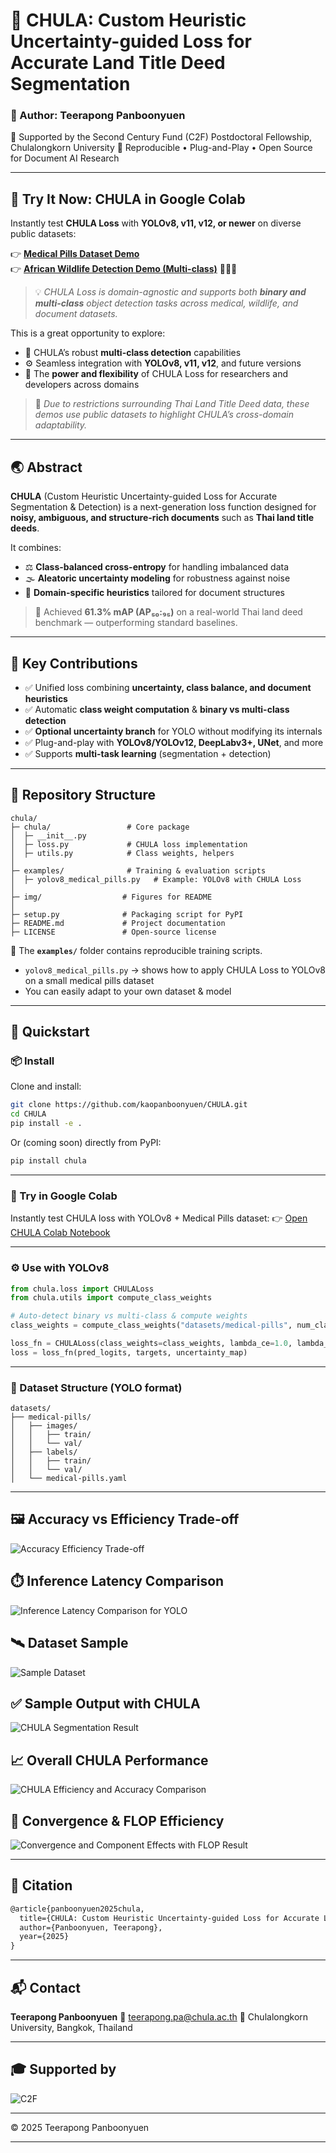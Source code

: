 # 🌸 CHULA: Custom Heuristic Uncertainty-guided Loss for Accurate Land Title Deed Segmentation

### 🧠 Author: Teerapong Panboonyuen

🚩 Supported by the Second Century Fund (C2F) Postdoctoral Fellowship, Chulalongkorn University
🧪 Reproducible • Plug-and-Play • Open Source for Document AI Research

---

## 🚀 Try It Now: CHULA in Google Colab

Instantly test **CHULA Loss** with **YOLOv8, v11, v12, or newer** on diverse public datasets:

👉 **[Medical Pills Dataset Demo](https://colab.research.google.com/github/kaopanboonyuen/CHULA/blob/main/notebook/CHULA_LOSS_withMedicalPillsDetection.ipynb)**  
👉 **[African Wildlife Detection Demo (Multi-class)](https://colab.research.google.com/github/kaopanboonyuen/CHULA/blob/main/notebook/CHULA_LOSS_withAfricanWildlifeDetection.ipynb)** 🐘🦓🦒

> 💡 _CHULA Loss is domain-agnostic and supports both **binary and multi-class** object detection tasks across medical, wildlife, and document datasets._

This is a great opportunity to explore:

- 🎯 CHULA’s robust **multi-class detection** capabilities  
- ⚙️ Seamless integration with **YOLOv8, v11, v12**, and future versions  
- 🚀 The **power and flexibility** of CHULA Loss for researchers and developers across domains

> 📜 _Due to restrictions surrounding Thai Land Title Deed data, these demos use public datasets to highlight CHULA’s cross-domain adaptability._

---

## 🌏 Abstract

**CHULA** (Custom Heuristic Uncertainty-guided Loss for Accurate Segmentation & Detection) is a next-generation loss function designed for **noisy, ambiguous, and structure-rich documents** such as **Thai land title deeds**.

It combines:

* ⚖️ **Class-balanced cross-entropy** for handling imbalanced data
* 🌫️ **Aleatoric uncertainty modeling** for robustness against noise
* 📜 **Domain-specific heuristics** tailored for document structures

> 🚀 Achieved **61.3% mAP (AP₅₀:₉₅)** on a real-world Thai land deed benchmark — outperforming standard baselines.

---

## 🎯 Key Contributions

* ✅ Unified loss combining **uncertainty, class balance, and document heuristics**
* ✅ Automatic **class weight computation** & **binary vs multi-class detection**
* ✅ **Optional uncertainty branch** for YOLO without modifying its internals
* ✅ Plug-and-play with **YOLOv8/YOLOv12, DeepLabv3+, UNet**, and more
* ✅ Supports **multi-task learning** (segmentation + detection)

---

## 📂 Repository Structure

```
chula/
├─ chula/                 # Core package
│  ├─ __init__.py
│  ├─ loss.py             # CHULA loss implementation
│  ├─ utils.py            # Class weights, helpers
│
├─ examples/              # Training & evaluation scripts
│  ├─ yolov8_medical_pills.py   # Example: YOLOv8 with CHULA Loss
│
├─ img/                  # Figures for README
│
├─ setup.py              # Packaging script for PyPI
├─ README.md             # Project documentation
├─ LICENSE               # Open-source license
```

📌 The **`examples/`** folder contains reproducible training scripts.

* `yolov8_medical_pills.py` → shows how to apply CHULA Loss to YOLOv8 on a small medical pills dataset
* You can easily adapt to your own dataset & model

---

## 🚀 Quickstart

### 📦 Install

Clone and install:

```bash
git clone https://github.com/kaopanboonyuen/CHULA.git
cd CHULA
pip install -e .
```

Or (coming soon) directly from PyPI:

```bash
pip install chula
```

---

### 🧪 Try in Google Colab

Instantly test CHULA loss with YOLOv8 + Medical Pills dataset:
👉 [Open CHULA Colab Notebook](https://colab.research.google.com/github/kaopanboonyuen/CHULA/blob/main/notebook/CHULA_LOSS_withMedicalPillsDetection.ipynb)

---

### ⚙️ Use with YOLOv8

```python
from chula.loss import CHULALoss
from chula.utils import compute_class_weights

# Auto-detect binary vs multi-class & compute weights
class_weights = compute_class_weights("datasets/medical-pills", num_classes=1).cuda()

loss_fn = CHULALoss(class_weights=class_weights, lambda_ce=1.0, lambda_unc=0.3, lambda_heu=0.5)
loss = loss_fn(pred_logits, targets, uncertainty_map)
```

---

### 📂 Dataset Structure (YOLO format)

```
datasets/
├── medical-pills/
│   ├── images/
│   │   ├── train/
│   │   └── val/
│   ├── labels/
│   │   ├── train/
│   │   └── val/
│   └── medical-pills.yaml
```

---

## 🖼️ Accuracy vs Efficiency Trade-off
![Accuracy Efficiency Trade-off](img/Accuracy-efficiency-trade-off.png)

## ⏱️ Inference Latency Comparison
![Inference Latency Comparison for YOLO](img/Inference_latency_comparison_for_YOLO_graph.png)

## 🛰️ Dataset Sample
![Sample Dataset](img/Sample_Dataset_01.png)

## ✅ Sample Output with CHULA
![CHULA Segmentation Result](img/Sample_Result_from_CHULA.png)

## 📈 Overall CHULA Performance
![CHULA Efficiency and Accuracy Comparison](img/CHULA_Efficiency_and_overall_accuracy_comparison.png)

## 🔁 Convergence & FLOP Efficiency
![Convergence and Component Effects with FLOP Result](img/Convergence_and_Component_Effects_and_FLOP_result.png)

---

## 🧠 Citation

```latex
@article{panboonyuen2025chula,
  title={CHULA: Custom Heuristic Uncertainty-guided Loss for Accurate Land Title Deed Segmentation},
  author={Panboonyuen, Teerapong},
  year={2025}
}
```

---

## 📬 Contact

**Teerapong Panboonyuen**
📧 [teerapong.pa@chula.ac.th](mailto:teerapong.pa@chula.ac.th)
📍 Chulalongkorn University, Bangkok, Thailand

---

## 🎓 Supported by

![C2F](img/C2F-LOGO.png)

---

© 2025 Teerapong Panboonyuen

---